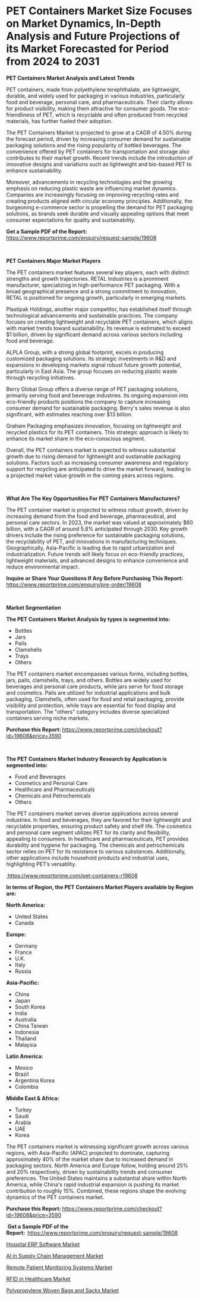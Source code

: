 <p><h1>PET Containers Market Size Focuses on Market Dynamics, In-Depth Analysis and Future Projections of its Market Forecasted for Period from 2024 to 2031</h1></p><p><strong>PET Containers Market Analysis and Latest Trends</strong></p>
<p><p>PET containers, made from polyethylene terephthalate, are lightweight, durable, and widely used for packaging in various industries, particularly food and beverage, personal care, and pharmaceuticals. Their clarity allows for product visibility, making them attractive for consumer goods. The eco-friendliness of PET, which is recyclable and often produced from recycled materials, has further fueled their adoption.</p><p>The PET Containers Market is projected to grow at a CAGR of 4.50% during the forecast period, driven by increasing consumer demand for sustainable packaging solutions and the rising popularity of bottled beverages. The convenience offered by PET containers for transportation and storage also contributes to their market growth. Recent trends include the introduction of innovative designs and variations such as lightweight and bio-based PET to enhance sustainability.</p><p>Moreover, advancements in recycling technologies and the growing emphasis on reducing plastic waste are influencing market dynamics. Companies are increasingly focusing on improving recycling rates and creating products aligned with circular economy principles. Additionally, the burgeoning e-commerce sector is propelling the demand for PET packaging solutions, as brands seek durable and visually appealing options that meet consumer expectations for quality and sustainability.</p></p>
<p><strong>Get a Sample PDF of the Report:&nbsp;</strong> <a href="https://www.reportprime.com/enquiry/request-sample/19608?utm_campaign=1133&utm_medium=2&utm_source=Github&utm_content=ia&utm_term=23112024&utm_id=pet-containers">https://www.reportprime.com/enquiry/request-sample/19608</a></p>
<p>&nbsp;</p>
<p><strong>PET Containers Major Market Players</strong></p>
<p><p>The PET containers market features several key players, each with distinct strengths and growth trajectories. RETAL Industries is a prominent manufacturer, specializing in high-performance PET packaging. With a broad geographical presence and a strong commitment to innovation, RETAL is positioned for ongoing growth, particularly in emerging markets.</p><p>Plastipak Holdings, another major competitor, has established itself through technological advancements and sustainable practices. The company focuses on creating lightweight and recyclable PET containers, which aligns with market trends toward sustainability. Its revenue is estimated to exceed $1 billion, driven by significant demand across various sectors including food and beverage.</p><p>ALPLA Group, with a strong global footprint, excels in producing customized packaging solutions. Its strategic investments in R&D and expansions in developing markets signal robust future growth potential, particularly in East Asia. The group focuses on reducing plastic waste through recycling initiatives.</p><p>Berry Global Group offers a diverse range of PET packaging solutions, primarily serving food and beverage industries. Its ongoing expansion into eco-friendly products positions the company to capture increasing consumer demand for sustainable packaging. Berry's sales revenue is also significant, with estimates reaching over $13 billion.</p><p>Graham Packaging emphasizes innovation, focusing on lightweight and recycled plastics for its PET containers. This strategic approach is likely to enhance its market share in the eco-conscious segment.</p><p>Overall, the PET containers market is expected to witness substantial growth due to rising demand for lightweight and sustainable packaging solutions. Factors such as increasing consumer awareness and regulatory support for recycling are anticipated to drive the market forward, leading to a projected market value growth in the coming years across regions.</p></p>
<p>&nbsp;</p>
<p><strong>What Are The Key Opportunities For PET Containers Manufacturers?</strong></p>
<p><p>The PET container market is projected to witness robust growth, driven by increasing demand from the food and beverage, pharmaceutical, and personal care sectors. In 2023, the market was valued at approximately $60 billion, with a CAGR of around 5.8% anticipated through 2030. Key growth drivers include the rising preference for sustainable packaging solutions, the recyclability of PET, and innovations in manufacturing techniques. Geographically, Asia-Pacific is leading due to rapid urbanization and industrialization. Future trends will likely focus on eco-friendly practices, lightweight materials, and advanced designs to enhance convenience and reduce environmental impact.</p></p>
<p><strong>Inquire or Share Your Questions If Any Before Purchasing This Report:</strong> <a href="https://www.reportprime.com/enquiry/pre-order/19608?utm_campaign=1133&utm_medium=2&utm_source=Github&utm_content=ia&utm_term=23112024&utm_id=pet-containers">https://www.reportprime.com/enquiry/pre-order/19608</a></p>
<p>&nbsp;</p>
<p><strong>Market Segmentation</strong></p>
<p><strong>The PET Containers Market Analysis by types is segmented into:</strong></p>
<p><ul><li>Bottles</li><li>Jars</li><li>Pails</li><li>Clamshells</li><li>Trays</li><li>Others</li></ul></p>
<p><p>The PET containers market encompasses various forms, including bottles, jars, pails, clamshells, trays, and others. Bottles are widely used for beverages and personal care products, while jars serve for food storage and cosmetics. Pails are utilized for industrial applications and bulk packaging. Clamshells, often used for food and retail packaging, provide visibility and protection, while trays are essential for food display and transportation. The "others" category includes diverse specialized containers serving niche markets.</p></p>
<p><strong>Purchase this Report:&nbsp;</strong><a href="https://www.reportprime.com/checkout?id=19608&price=3590&utm_campaign=1133&utm_medium=2&utm_source=Github&utm_content=ia&utm_term=23112024&utm_id=pet-containers">https://www.reportprime.com/checkout?id=19608&price=3590</a></p>
<p>&nbsp;</p>
<p><strong>The PET Containers Market Industry Research by Application is segmented into:</strong></p>
<p><ul><li>Food and Beverages</li><li>Cosmetics and Personal Care</li><li>Healthcare and Pharmaceuticals</li><li>Chemicals and Petrochemicals</li><li>Others</li></ul></p>
<p><p>The PET containers market serves diverse applications across several industries. In food and beverages, they are favored for their lightweight and recyclable properties, ensuring product safety and shelf life. The cosmetics and personal care segment utilizes PET for its clarity and flexibility, appealing to consumers. In healthcare and pharmaceuticals, PET provides durability and hygiene for packaging. The chemicals and petrochemicals sector relies on PET for its resistance to various substances. Additionally, other applications include household products and industrial uses, highlighting PET’s versatility.</p></p>
<p><a href="https://www.reportprime.com/pet-containers-r19608?utm_campaign=1133&utm_medium=2&utm_source=Github&utm_content=ia&utm_term=23112024&utm_id=pet-containers">&nbsp;https://www.reportprime.com/pet-containers-r19608</a></p>
<p><strong>In terms of Region, the PET Containers Market Players available by Region are:</strong></p>
<p>
    <p> <strong> North America: </strong>
        <ul>
            <li>United States</li>
            <li>Canada</li>
        </ul>
        </p> 
    <p> <strong> Europe: </strong>
        <ul>
            <li>Germany</li>
            <li>France</li>
            <li>U.K.</li>
            <li>Italy</li>
            <li>Russia</li>
        </ul>
        </p> 
    <p> <strong> Asia-Pacific: </strong>
        <ul>
            <li>China</li>
            <li>Japan</li>
            <li>South Korea</li>
            <li>India</li>
            <li>Australia</li>
            <li>China Taiwan</li>
            <li>Indonesia</li>
            <li>Thailand</li>
            <li>Malaysia</li>
        </ul>
        </p> 
    <p> <strong> Latin America: </strong>
        <ul>
            <li>Mexico</li>
            <li>Brazil</li>
            <li>Argentina Korea</li>
            <li>Colombia</li>
        </ul>
        </p> 
    <p> <strong> Middle East & Africa: </strong>
        <ul>
            <li>Turkey</li>
            <li>Saudi</li>
            <li>Arabia</li>
            <li>UAE</li>
            <li>Korea</li>
        </ul>
    </p>
    </p>
<p><p>The PET containers market is witnessing significant growth across various regions, with Asia-Pacific (APAC) projected to dominate, capturing approximately 40% of the market share due to increased demand in packaging sectors. North America and Europe follow, holding around 25% and 20% respectively, driven by sustainability trends and consumer preferences. The United States maintains a substantial share within North America, while China's rapid industrial expansion is pushing its market contribution to roughly 15%. Combined, these regions shape the evolving dynamics of the PET containers market.</p></p>
<p><strong>Purchase this Report: </strong><a href="https://www.reportprime.com/checkout?id=19608&price=3590&utm_campaign=1133&utm_medium=2&utm_source=Github&utm_content=ia&utm_term=23112024&utm_id=pet-containers">https://www.reportprime.com/checkout?id=19608&price=3590</a></p>
<p>&nbsp;<strong>Get a Sample PDF of the Report:&nbsp;&nbsp;</strong><a href="https://www.reportprime.com/enquiry/request-sample/19608?utm_campaign=1133&utm_medium=2&utm_source=Github&utm_content=ia&utm_term=23112024&utm_id=pet-containers">https://www.reportprime.com/enquiry/request-sample/19608</a></p>
<p><strong></strong></p>
<p><p><a href="https://issuu.com/reportprime-2/docs/hospital-erp-software-market-size-2_b4d4b9402917eb?utm_campaign=1133&utm_medium=2&utm_source=Github&utm_content=ia&utm_term=23112024&utm_id=pet-containers">Hospital ERP Software Market</a></p><p><a href="https://issuu.com/reportprime-2/docs/ai-in-supply-chain-management-marke_c1145bc8d6dfd7?utm_campaign=1133&utm_medium=2&utm_source=Github&utm_content=ia&utm_term=23112024&utm_id=pet-containers">AI in Supply Chain Management Market</a></p><p><a href="https://www.linkedin.com/pulse/remote-patient-monitoring-systems-market-study-offers-insightful-wxuof?utm_campaign=1133&utm_medium=2&utm_source=Github&utm_content=ia&utm_term=23112024&utm_id=pet-containers">Remote Patient Monitoring Systems Market</a></p><p><a href="https://www.linkedin.com/pulse/rfid-healthcare-market-analysis-future-growth-opportunities-4btrf?utm_campaign=1133&utm_medium=2&utm_source=Github&utm_content=ia&utm_term=23112024&utm_id=pet-containers">RFID in Healthcare Market</a></p><p><a href="https://github.com/WillieWoodard/Market-Research-Report-List-7/blob/main/polypropylene-woven-bags-and-sacks-market.md?utm_campaign=1133&utm_medium=2&utm_source=Github&utm_content=ia&utm_term=23112024&utm_id=pet-containers">Polypropylene Woven Bags and Sacks Market</a></p></p>